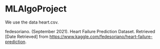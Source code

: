 # MLAlgoProject

We use the data heart.csv.

fedesoriano. (September 2021). Heart Failure Prediction Dataset. Retrieved [Date Retrieved] from https://www.kaggle.com/fedesoriano/heart-failure-prediction.
